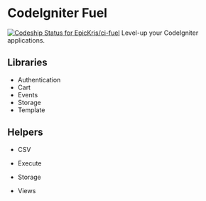 # CodeIgniter Fuel
[![Codeship Status for EpicKris/ci-fuel](https://codeship.com/projects/2ef7a240-759b-0133-cc5f-1e4476f09bd8/status)](https://codeship.com/projects/117949)
Level-up your CodeIgniter applications.

## Libraries
* Authentication
* Cart
* Events
* Storage
* Template

## Helpers
* CSV
* Execute
* Storage

* Views